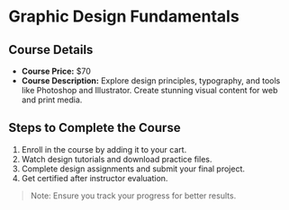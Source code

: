 # Graphic Design Fundamentals

## Course Details
- **Course Price:** $70
- **Course Description:** Explore design principles, typography, and tools like Photoshop and Illustrator. Create stunning visual content for web and print media.

## Steps to Complete the Course
1. Enroll in the course by adding it to your cart.
2. Watch design tutorials and download practice files.
3. Complete design assignments and submit your final project.
4. Get certified after instructor evaluation.

> Note: Ensure you track your progress for better results.
